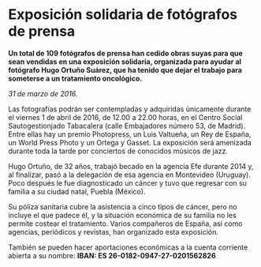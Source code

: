 # Exposición solidaria de fotógrafos de prensa

**Un total de 109 fotógrafos de prensa han cedido obras suyas para que sean vendidas en una exposición solidaria, organizada para ayudar al fotógrafo Hugo Ortuño Suárez, que ha tenido que dejar el trabajo para someterse a un tratamiento oncológico.**

*31 de marzo de 2016.*

Las fotografías podrán ser contempladas y adquiridas únicamente durante el viernes 1 de abril de 2016, de 12.00 a 22.00 horas, en el Centro Social Sautogestionjado Tabacalera (calle Embajadores número 53, de Madrid). Entre ellas hay un premio Photopress, un Luis Valtueña, un Rey de España, un World Press Photo y un Ortega y Gasset. La exposición será amenizada durante toda la tarde por conciertos de conocidos músicos de jazz.

Hugo Ortuño, de 32 años, trabajó becado en la agencia Efe durante 2014 y, al finalizar, pasó a la delegación de esa agencia en Montevideo (Uruguay). Poco después le fue diagnosticado un cáncer y tuvo que regresar con su familia a su ciudad natal, Puebla (México).

Su póliza sanitaria cubre la asistencia a cinco tipos de cáncer, pero no incluye el que padece él, y la situación económica de su familia no les permite costear el tratamiento. Varios compañeros de España, así como agencias, periódicos y revistas, han organizado esta exposición.

También se pueden hacer aportaciones económicas a la cuenta corriente abierta a su nombre: **IBAN: ES 26-0182-0947-27-0201562826**
